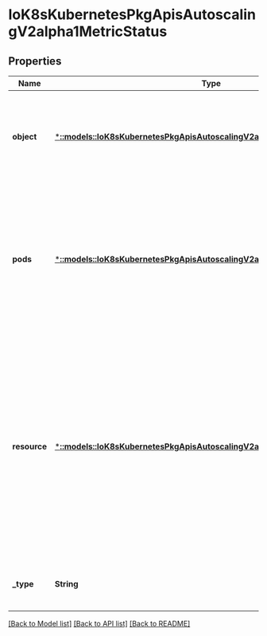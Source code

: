 # IoK8sKubernetesPkgApisAutoscalingV2alpha1MetricStatus

## Properties
Name | Type | Description | Notes
------------ | ------------- | ------------- | -------------
**object** | [***::models::IoK8sKubernetesPkgApisAutoscalingV2alpha1ObjectMetricStatus**](io.k8s.kubernetes.pkg.apis.autoscaling.v2alpha1.ObjectMetricStatus.md) | object refers to a metric describing a single kubernetes object (for example, hits-per-second on an Ingress object). | [optional] [default to null]
**pods** | [***::models::IoK8sKubernetesPkgApisAutoscalingV2alpha1PodsMetricStatus**](io.k8s.kubernetes.pkg.apis.autoscaling.v2alpha1.PodsMetricStatus.md) | pods refers to a metric describing each pod in the current scale target (for example, transactions-processed-per-second).  The values will be averaged together before being compared to the target value. | [optional] [default to null]
**resource** | [***::models::IoK8sKubernetesPkgApisAutoscalingV2alpha1ResourceMetricStatus**](io.k8s.kubernetes.pkg.apis.autoscaling.v2alpha1.ResourceMetricStatus.md) | resource refers to a resource metric (such as those specified in requests and limits) known to Kubernetes describing each pod in the current scale target (e.g. CPU or memory). Such metrics are built in to Kubernetes, and have special scaling options on top of those available to normal per-pod metrics using the \&quot;pods\&quot; source. | [optional] [default to null]
**_type** | **String** | type is the type of metric source.  It will match one of the fields below. | [default to null]

[[Back to Model list]](../README.md#documentation-for-models) [[Back to API list]](../README.md#documentation-for-api-endpoints) [[Back to README]](../README.md)


